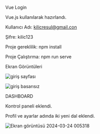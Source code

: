Vue Login

Vue.js kullanılarak hazırlandı.

Kullanıcı Adı: kilicresul@gmail.con

Şifre: kilic123

Proje gereklilik: npm install

Proje Çalıştırma: npm run serve

Ekran Görüntüleri

![giriş sayfası](https://github.com/resulkilic0/LoginPage/assets/164054772/30586889-ea10-4682-ba54-3e00c8605139)


![giriş basarısız](https://github.com/resulkilic0/LoginPage/assets/164054772/3d2f3974-7f51-4572-b366-2e908d35eb47)

DASHBOARD

Kontrol paneli eklendi.

Profil ve ayarlar adında iki yeni dal eklendi.

![Ekran görüntüsü 2024-03-24 005318](https://github.com/resulkilic0/LoginPage/assets/164054772/c06911f0-71ab-4e0a-b4a3-1f8f1b4ccb14)
